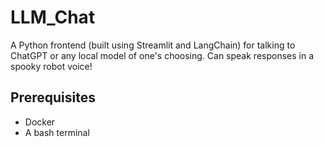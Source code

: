 # LLM_Chat
A Python frontend (built using Streamlit and LangChain) for talking to ChatGPT or any local model of one's choosing. Can speak responses in a spooky robot voice! 

## Prerequisites

* Docker
* A bash terminal